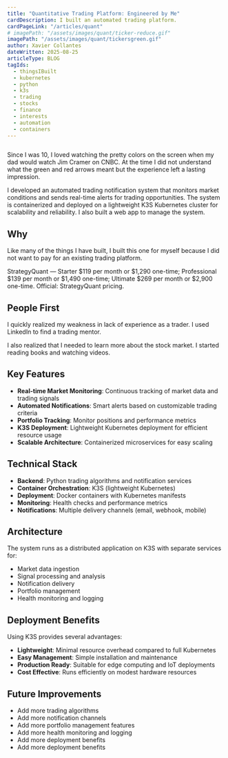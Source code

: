```yaml
---
title: "Quantitative Trading Platform: Engineered by Me"
cardDescription: I built an automated trading platform.
cardPageLink: "/articles/quant"
# imagePath: "/assets/images/quant/ticker-reduce.gif"
imagePath: "/assets/images/quant/tickersgreen.gif"
author: Xavier Collantes
dateWritten: 2025-08-25
articleType: BLOG
tagIds:
  - thingsIBuilt
  - kubernetes
  - python
  - k3s
  - trading
  - stocks
  - finance
  - interests
  - automation
  - containers
---
```


![]()

Since I was 10, I loved watching the pretty colors on the screen when my dad
would watch Jim Cramer on CNBC. At the time I did not understand what the green
and red arrows meant but the experience left a lasting impression.

I developed an automated trading notification system that monitors market
conditions and sends real-time alerts for trading opportunities. The system is
containerized and deployed on a lightweight K3S Kubernetes cluster for
scalability and reliability. I also built a web app to manage the system.

## Why

Like many of the things I have built, I built this one for myself because I did
not want to pay for an existing trading platform.

StrategyQuant — Starter $119 per month or $1,290 one-time; Professional $139 per month or $1,490 one-time; Ultimate $269 per month or $2,900 one-time. Official: StrategyQuant pricing.

## People First

I quickly realized my weakness in lack of experience as a trader. I used
LinkedIn to find a trading mentor.

I also realized that I needed to learn more about the stock market. I started
reading books and watching videos.

## Key Features

- **Real-time Market Monitoring**: Continuous tracking of market data and
  trading signals
- **Automated Notifications**: Smart alerts based on customizable trading criteria
- **Portfolio Tracking**: Monitor positions and performance metrics
- **K3S Deployment**: Lightweight Kubernetes deployment for efficient resource usage
- **Scalable Architecture**: Containerized microservices for easy scaling

## Technical Stack

- **Backend**: Python trading algorithms and notification services
- **Container Orchestration**: K3S (lightweight Kubernetes)
- **Deployment**: Docker containers with Kubernetes manifests
- **Monitoring**: Health checks and performance metrics
- **Notifications**: Multiple delivery channels (email, webhook, mobile)

## Architecture

The system runs as a distributed application on K3S with separate services for:

- Market data ingestion
- Signal processing and analysis
- Notification delivery
- Portfolio management
- Health monitoring and logging

## Deployment Benefits

Using K3S provides several advantages:

- **Lightweight**: Minimal resource overhead compared to full Kubernetes
- **Easy Management**: Simple installation and maintenance
- **Production Ready**: Suitable for edge computing and IoT deployments
- **Cost Effective**: Runs efficiently on modest hardware resources

## Future Improvements

- Add more trading algorithms
- Add more notification channels
- Add more portfolio management features
- Add more health monitoring and logging
- Add more deployment benefits
- Add more deployment benefits
